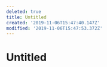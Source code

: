 ```yaml
---
deleted: true
title: Untitled
created: '2019-11-06T15:47:40.147Z'
modified: '2019-11-06T15:47:53.372Z'
---
```


# Untitled
